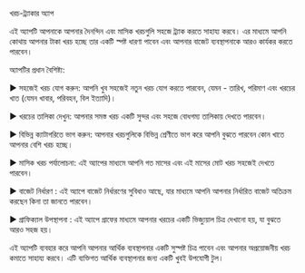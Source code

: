 খরচ-ট্র্যাকার অ্যাপ

এই অ্যাপটি আপনাকে আপনার দৈনন্দিন এবং মাসিক খরচগুলি সহজে ট্র্যাক করতে সাহায্য করবে। এর মাধ্যমে আপনি কোথায় আপনার টাকা খরচ হচ্ছে তার একটি স্পষ্ট ধারণা পাবেন এবং আপনার বাজেট ব্যবস্থাপনাকে আরও কার্যকর করতে পারবেন।

অ্যাপটির প্রধান বৈশিষ্ট্য:

▶️ সহজেই খরচ যোগ করুন: আপনি খুব সহজেই নতুন খরচ যোগ করতে পারবেন, যেমন - তারিখ, পরিমাণ এবং খরচের খাত (যেমন খাবার, পরিবহন, বিল ইত্যাদি)।

▶️ খরচের তালিকা দেখুন: আপনার সমস্ত খরচ একটি সুন্দর এবং সহজে বোধগম্য তালিকায় দেখতে পারবেন।

▶️ বিভিন্ন ক্যাটাগরিতে ভাগ করুন: আপনার খরচগুলিকে বিভিন্ন শ্রেণীতে ভাগ করে আপনি বুঝতে পারবেন কোন খাতে আপনার বেশি খরচ হচ্ছে।

▶️ মাসিক খরচ পর্যালোচনা: এই অ্যাপের মাধ্যমে আপনি গত মাসের এবং এই মাসের মোট খরচ সহজেই দেখতে পারবেন।

▶️ বাজেট নির্ধারণ : এই অ্যাপে বাজেট নির্ধারণের সুবিধাও আছে, যার মাধ্যমে আপনি আপনার নির্ধারিত বাজেট অতিক্রম করছেন কিনা তা জানতে পারবেন।

▶️ গ্রাফিক্যাল উপস্থাপনা : এই অ্যাপে গ্রাফের মাধ্যমে আপনার খরচের একটি ভিজ্যুয়াল চিত্র দেখানো হয়, যা বুঝতে আরও সহজ হয়।

এই অ্যাপটি ব্যবহার করে আপনি আপনার আর্থিক ব্যবস্থাপনার একটি সুস্পষ্ট চিত্র পাবেন এবং আপনার অপ্রয়োজনীয় খরচ কমাতে সাহায্য করবে। এটি ব্যক্তিগত আর্থিক ব্যবস্থাপনার জন্য একটি খুবই উপযোগী টুল।